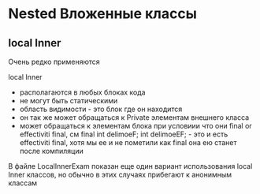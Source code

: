 # Nested Вложенные классы

## local Inner

Очень редко применяются

local Inner 
- располагаются в любых блоках кода
- не могут быть статическими
- область видимости - это блок где он находится
- он так же может обращаться к Private элементам внешнего класса
- может обращаться к элементам блока при условиии что они final or effectiviti final, см 
        final int delimoeF;
        int delimoeEF; - это и есть effectiviti final, хотя мы ее и не пометили как final она ею станет после компиляции

В файле LocalInnerExam показан еще один вариант использования local Inner классов, но обычно в этих случаях прибегают к анонимным классам
